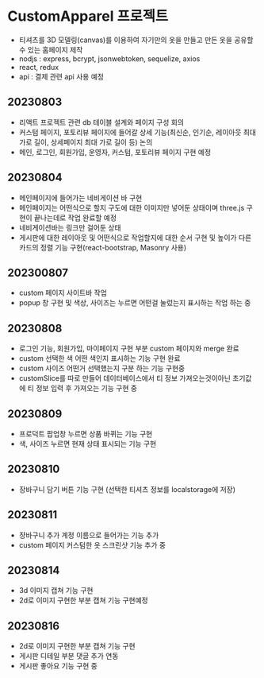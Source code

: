 # CustomApparel 프로젝트

- 티셔츠를 3D 모델링(canvas)를 이용하여 자기만의 옷을 만들고 만든 옷을 공유할 수 있는 홈페이지 제작
- nodjs : express, bcrypt, jsonwebtoken, sequelize, axios
- react, redux
- api : 결제 관련 api 사용 예정

## 20230803

- 리액트 프로젝트 관련 db 테이블 설계와 페이지 구성 회의
- 커스텀 페이지, 포토리뷰 페이지에 들어갈 상세 기능(최신순, 인기순, 레이아웃 최대 가로 길이, 상세페이지 최대 가로 길이 등) 논의
- 메인, 로그인, 회원가입, 운영자, 커스텀, 포토리뷰 페이지 구현 예정

## 20230804

- 메인페이지에 들어가는 네비게이션 바 구현
- 메인페이지는 어떤식으로 할지 구도에 대한 이미지만 넣어둔 상태이며 three.js 구현이 끝나는데로 작업 완료할 예정
- 네비게이션바는 링크만 걸어둔 상태
- 게시판에 대한 레이아웃 및 어떤식으로 작업할지에 대한 순서 구현 및 높이가 다른 카드의 정렬 기능 구현(react-bootstrap, Masonry 사용)

## 202300807

- custom 페이지 사이트바 작업
- popup 창 구현 및 색상, 사이즈는 누르면 어떤걸 눌렀는지 표시하는 작업 하는 중

## 20230808

- 로그인 기능, 회원가입, 마이페이지 구현 부분 custom 페이지와 merge 완료
- custom 선택한 색 어떤 색인지 표시하는 기능 구현 완료
- custom 사이즈 어떤거 선택했는지 구분 하는 기능 구현중
- customSlice를 따로 만들어 데이터베이스에서 티 정보 가져오는것이아닌 초기값에 티 정보 입력 후 가져오는 기능 구현 중

## 20230809

- 프로덕트 팝업창 누르면 상품 바뀌는 기능 구현
- 색, 사이즈 누르면 현재 상태 표시되는 기능 구현

## 20230810

- 장바구니 담기 버튼 기능 구현 (선택한 티셔츠 정보를 localstorage에 저장)

## 20230811

- 쟝바구니 추가 계정 이름으로 들어가는 기능 추가
- custom 페이지 커스텀한 옷 스크린샷 기능 추가 중

## 20230814

- 3d 이미지 캡쳐 기능 구현
- 2d로 이미지 구현한 부분 캡쳐 기능 구현예정

## 20230816

- 2d로 이미지 구현한 부분 캡쳐 기능 구현
- 게시판 디테일 부분 댓글 추가 연동
- 게시판 좋아요 기능 구현 중
